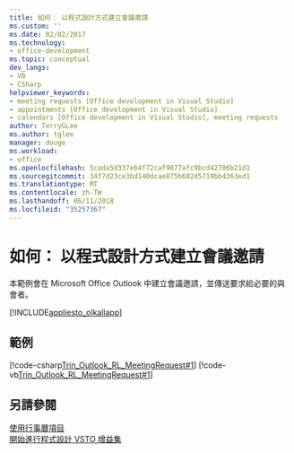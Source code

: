 ```yaml
---
title: 如何： 以程式設計方式建立會議邀請
ms.custom: ''
ms.date: 02/02/2017
ms.technology:
- office-development
ms.topic: conceptual
dev_langs:
- VB
- CSharp
helpviewer_keywords:
- meeting requests [Office development in Visual Studio]
- appointments [Office development in Visual Studio]
- calendars [Office development in Visual Studio], meeting requests
author: TerryGLee
ms.author: tglee
manager: douge
ms.workload:
- office
ms.openlocfilehash: 5cada5d337eb4f72caf9077afc9bcd42706b21d1
ms.sourcegitcommit: 34f7d23ce3bd140dcae875b602d5719bb4363ed1
ms.translationtype: MT
ms.contentlocale: zh-TW
ms.lasthandoff: 06/11/2018
ms.locfileid: "35257367"
---
```

# <a name="how-to-programmatically-create-a-meeting-request"></a>如何： 以程式設計方式建立會議邀請
  本範例會在 Microsoft Office Outlook 中建立會議邀請，並傳送要求給必要的與會者。  
  
 [!INCLUDE[appliesto_olkallapp](../vsto/includes/appliesto-olkallapp-md.md)]  
  
## <a name="example"></a>範例  
 [!code-csharp[Trin_Outlook_RL_MeetingRequest#1](../vsto/codesnippet/CSharp/Trin_Outlook_RL_MeetingRequest/thisaddin.cs#1)]
 [!code-vb[Trin_Outlook_RL_MeetingRequest#1](../vsto/codesnippet/VisualBasic/Trin_Outlook_RL_MeetingRequest/thisaddin.vb#1)]  
  
## <a name="see-also"></a>另請參閱  
 [使用行事曆項目](../vsto/working-with-calendar-items.md)   
 [開始進行程式設計 VSTO 增益集](../vsto/getting-started-programming-vsto-add-ins.md)  
  
  